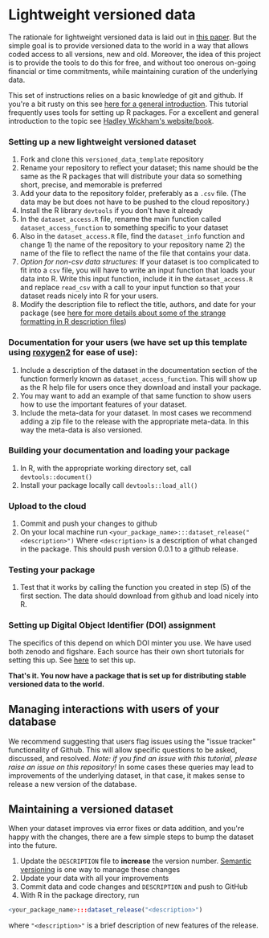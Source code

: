 # Lightweight versioned data

The rationale for lightweight versioned data is laid out in [this paper](https://github.com/richfitz/data_versioning).  But the simple goal is to provide versioned data to the world in a way that allows coded access to all versions, new and old.  Moreover, the idea of this project is to provide the tools to do this for free, and without too onerous on-going financial or time commitments, while maintaining curation of the underlying data.  

This set of instructions relies on a basic knowledge of git and github.  If you're a bit rusty on this see [here for a general introduction](http://environmentalcomputing.net/version-control/).  This tutorial frequently uses tools for setting up R packages.  For a excellent and general introduction to the topic see [Hadley Wickham's website/book](http://r-pkgs.had.co.nz/).  

### Setting up a new lightweight versioned dataset

1. Fork and clone this `versioned_data_template` repository
2. Rename your repository to reflect your dataset; this name should be the same as the R packages that will distribute your data so something short, precise, and memorable is preferred
3. Add your data to the repository folder, preferably as a `.csv` file. (The data may be but does not have to be pushed to the cloud repository.)
4. Install the R library `devtools` if you don't have it already
5. In the `dataset_access.R` file, rename the main function called `dataset_access_function` to something specific to your dataset 
6. Also in the `dataset_access.R` file, find the `dataset_info` function and change 1) the name of the repository to your repository name 2) the name of the file to reflect the name of the file that contains your data.  
7. *Option for non-csv data structures:* If your dataset is too complicated to fit into a `csv` file, you will have to write an input function that loads your data into R.  Write this input function, include it in the `dataset_access.R` and replace `read_csv` with a call to your input function so that your dataset reads nicely into R for your users.  
8. Modify the description file to reflect the title, authors, and date for your package (see [here for more details about some of the strange formatting in R description files](http://r-pkgs.had.co.nz/description.html))
 
### Documentation for your users (we have set up this template using [roxygen2](https://cran.r-project.org/web/packages/roxygen2/vignettes/roxygen2.html) for ease of use):

1.  Include a description of the dataset in the documentation section of the function formerly known as `dataset_access_function`.  This will show up as the R help file for users once they download and install your package.
2. You may want to add an example of that same function to show users how to use the important features of your dataset. 
3.  Include the meta-data for your dataset.  In most cases we recommend adding a zip file to the release with the appropriate meta-data.  In this way the meta-data is also versioned.  

### Building your documentation and loading your package

1. In R, with the appropriate working directory set, call `devtools::document()` 
2. Install your package locally call `devtools::load_all()`

### Upload to the cloud

1. Commit and push your changes to github
2. On your local machine run `<your_package_name>:::dataset_release("<description>")`  Where `<description>` is a description of what changed in the package.  This should push version 0.0.1 to a github release.  

### Testing your package

1. Test that it works by calling the function you created in step (5) of the first section.  The data should download from github and load nicely into R. 

### Setting up Digital Object Identifier (DOI) assignment

The specifics of this depend on which DOI minter you use.  We have used both zenodo and figshare.  Each source has their own short tutorials for setting this up.  See [here](https://guides.github.com/activities/citable-code/) to set this up.  

**That's it.  You now have a package that is set up for distributing stable versioned data to the world.**

## Managing interactions with users of your database

We recommend suggesting that users flag issues using the "issue tracker" functionality of Github.  This will allow specific questions to be asked, discussed, and resolved.  *Note: if you find an issue with this tutorial, please raise an issue on this repository!*  In some cases these queries may lead to improvements of the underlying dataset, in that case, it makes sense to release a new version of the database.  

## Maintaining a versioned dataset 

When your dataset improves via error fixes or data addition, and you're happy with the changes, there are a few simple steps to bump the dataset into the future.    

1. Update the `DESCRIPTION` file to **increase** the version number.   [Semantic versioning](http://semver.org/) is one way to manage these changes
2.  Update your data with all your improvements
3.  Commit data and code changes and `DESCRIPTION` and push to GitHub
4.  With R in the package directory, run
```r
<your_package_name>:::dataset_release("<description>")
```
where `"<description>"` is a brief description of new features of the release.
